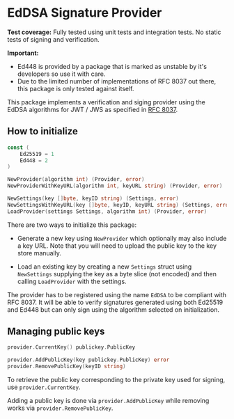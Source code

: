 EdDSA Signature Provider
========================

**Test coverage:** Fully tested using unit tests and integration tests. No static tests of signing and verification.

**Important:**

- Ed448 is provided by a package that is marked as unstable by it's developers so use it with care.
- Due to the limited number of implementations of RFC 8037 out there, this package is only tested against itself.

This package implements a verification and siging provider using the EdDSA algorithms for JWT / JWS as specified in [RFC 8037](https://tools.ietf.org/html/rfc8037).

How to initialize
-----------------

```go
const (
	Ed25519 = 1
	Ed448 = 2
)

NewProvider(algorithm int) (Provider, error)
NewProviderWithKeyURL(algorithm int, keyURL string) (Provider, error)

NewSettings(key []byte, keyID string) (Settings, error)
NewSettingsWithKeyURL(key []byte, keyID, keyURL string) (Settings, error)
LoadProvider(settings Settings, algorithm int) (Provider, error)
```

There are two ways to initialize this package:

- Generate a new key using `NewProvider` which optionally may also include a key URL. Note that you will need to upload the public key to the key store manually.

- Load an existing key by creating a new `Settings` struct using `NewSettings` supplying the key as a byte slice (not encoded) and then calling `LoadProvider` with the settings.

The provider has to be registered using the name `EdDSA` to be compliant with RFC 8037. It will be able to verify signatures generated using both Ed25519 and Ed448 but can only sign using the algorithm selected on initialization.

Managing public keys
--------------------

```go
provider.CurrentKey() publickey.PublicKey

provider.AddPublicKey(key publickey.PublicKey) error
provider.RemovePublicKey(keyID string)
```

To retrieve the public key corresponding to the private key used for signing, use `provider.CurrentKey`.

Adding a public key is done via `provider.AddPublicKey` while removing works via `provider.RemovePublicKey`.
